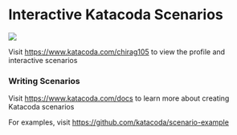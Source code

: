 # Interactive Katacoda Scenarios

[![](http://shields.katacoda.com/katacoda/chirag105/count.svg)](https://www.katacoda.com/chirag105 "Get your profile on Katacoda.com")

Visit https://www.katacoda.com/chirag105 to view the profile and interactive scenarios

### Writing Scenarios
Visit https://www.katacoda.com/docs to learn more about creating Katacoda scenarios

For examples, visit https://github.com/katacoda/scenario-example
